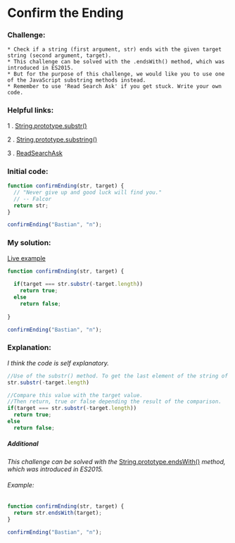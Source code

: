 # Confirm the Ending

### Challenge:

	* Check if a string (first argument, str) ends with the given target string (second argument, target).
	* This challenge can be solved with the .endsWith() method, which was introduced in ES2015.
	* But for the purpose of this challenge, we would like you to use one of the JavaScript substring methods instead.
	* Remember to use 'Read Search Ask' if you get stuck. Write your own code.

### Helpful links:

  1 . [String.prototype.substr()](https://developer.mozilla.org/en-US/docs/Web/JavaScript/Reference/Global_Objects/String/substr)
  
  2 . [String.prototype.substring()](https://developer.mozilla.org/en-US/docs/Web/JavaScript/Reference/Global_Objects/String/substring)
  
  3 . [ReadSearchAsk](https://github.com/FreeCodeCamp/freecodecamp/wiki/FreeCodeCamp-Get-Help)
  

### Initial code:

```javascript
function confirmEnding(str, target) {
  // "Never give up and good luck will find you."
  // -- Falcor
  return str;
}

confirmEnding("Bastian", "n");
```

### My solution:

[Live example](https://jsfiddle.net/fininhop/3v060ksx/)

```javascript
function confirmEnding(str, target) {
  
  if(target === str.substr(-target.length))
    return true;  
  else
    return false;
  
}

confirmEnding("Bastian", "n");
```

### Explanation:

_I think the code is self explanatory._

```javascript
//Use of the substr() method. To get the last element of the string of chars.
str.substr(-target.length)

//Compare this value with the target value.
//Then return, true or false depending the result of the comparison.
if(target === str.substr(-target.length))
  return true;  
else
  return false;

```

##### Additional 

_This challenge can be solved with the_ [String.prototype.endsWith()](https://developer.mozilla.org/en/docs/Web/JavaScript/Reference/Global_Objects/String/endsWith) _method, which was introduced in ES2015._

###### Example:
```javascript
function confirmEnding(str, target) {
  return str.endsWith(target);
}

confirmEnding("Bastian", "n");
```

